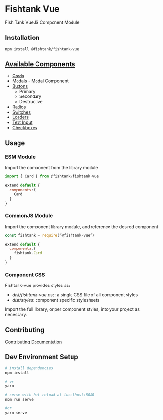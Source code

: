 # Fishtank Vue

Fish Tank VueJS Component Module

## Installation

``` sh
npm install @fishtank/fishtank-vue
```

## [Available Components](src/components/Readme.md)

* [Cards](src/components/Card.md)
* Modals - Modal Component
* [Buttons](src/components/Buttons.md)
  * Primary
  * Secondary
  * Destructive
* [Radios](src/components/Radios.md)
* [Switches](src/components/Switches.md)
* [Loaders](src/components/Loaders.md)
* [Text Input](src/components/InputText.md)
* [Checkboxes](src/components/Checkboxes.md)
## Usage

### ESM Module

Import the component from the library module
``` js
import { Card } from @fishtank/fishtank-vue

extend default {
  components:{
    Card
  }
}
```
### CommonJS Module
Import the component library module, and reference the desired component

``` js
const fishtank = require(“@fishtank-vue”)

extend default {
  components:{
    fishtank.Card
  }
}
```

### Component CSS

Fishtank-vue provides styles as:
  * _dist/fishtank-vue.css_: a single CSS file of all component styles
  * _dist/styles_: component specific stylesheets

Import the full library, or per component styles, into your project as necessary.

## Contributing

[Contributing Documentation](.github/CONTRIBUTING.md)

## Dev Environment Setup

``` bash
# install dependencies
npm install

# or
yarn

# serve with hot reload at localhost:8080
npm run serve 

#or
yarn serve
```